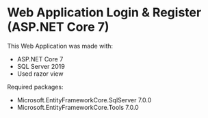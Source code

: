 # Web Application Login & Register (ASP.NET Core 7)

This Web Application was made with:
- ASP.NET Core 7
- SQL Server 2019
- Used razor view

Required packages:
- Microsoft.EntityFrameworkCore.SqlServer 7.0.0
- Microsoft.EntityFrameworkCore.Tools 7.0.0
